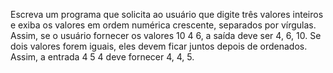 <p>
Escreva um programa que solicita ao usuário que digite três valores inteiros e exiba os valores em ordem numérica crescente, separados por vírgulas. Assim, se o usuário fornecer os valores 10 4 6, a saída deve ser 4, 6, 10. Se dois valores forem iguais, eles devem ficar juntos depois de ordenados. Assim, a entrada 4 5 4 deve fornecer 4, 4, 5.
</p>